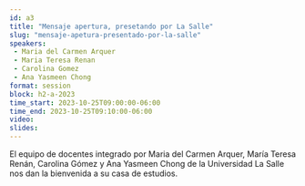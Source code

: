 ```yaml
---
id: a3
title: "Mensaje apertura, presetando por La Salle"
slug: "mensaje-apetura-presentado-por-la-salle"
speakers:
 - Maria del Carmen Arquer
 - Maria Teresa Renan
 - Carolina Gomez
 - Ana Yasmeen Chong 
format: session
block: h2-a-2023
time_start: 2023-10-25T09:00:00-06:00
time_end: 2023-10-25T09:10:00-06:00
video:
slides:
---
```


El equipo de docentes integrado por Maria del Carmen Arquer, María Teresa Renán, Carolina Gómez y Ana Yasmeen Chong de la Universidad La Salle nos dan la bienvenida a su casa de estudios.
